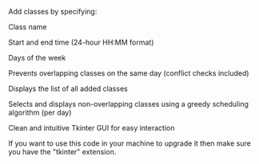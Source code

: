 Add classes by specifying:

Class name

Start and end time (24-hour HH:MM format)

Days of the week

Prevents overlapping classes on the same day (conflict checks included)

Displays the list of all added classes

Selects and displays non-overlapping classes using a greedy scheduling algorithm (per day)

Clean and intuitive Tkinter GUI for easy interaction

If you want to use this code in your machine to upgrade it then make sure you have the "tkinter" extension.
